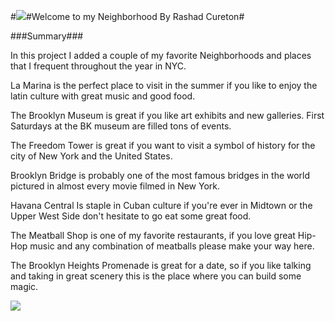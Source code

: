 #![](https://ga-dash.s3.amazonaws.com/production/assets/logo-9f88ae6c9c3871690e33280fcf557f33.png)#Welcome to my Neighborhood By Rashad Cureton#

###Summary###

In this project I added a couple of my favorite Neighborhoods and places that I frequent throughout the year in NYC.

La Marina is the perfect place to visit in the summer if you like to enjoy the latin culture with great music and good food.

The Brooklyn Museum is great if you like art exhibits and new galleries. First Saturdays at the BK museum are filled tons of events.

The Freedom Tower is great if you want to visit a symbol of history for the city of New York and the United States.

Brooklyn Bridge is probably one of the most famous bridges in the world pictured in almost every movie filmed in New York.

Havana Central Is staple in Cuban culture if you're ever in Midtown or the Upper West Side don't hesitate to go eat some great food.

The Meatball Shop is one of my favorite restaurants, if you love great Hip-Hop music and any combination of meatballs please make your way here.

The Brooklyn Heights Promenade is great for a date, so if you like talking and taking in great scenery this is the place where you can build some magic.

![](http://www.cultivatingculture.com/wp-content/uploads/2013/01/New-York-City-Red-Ten-NYC-Outsourced-Sales-and-Marketing-920x400.jpeg)
